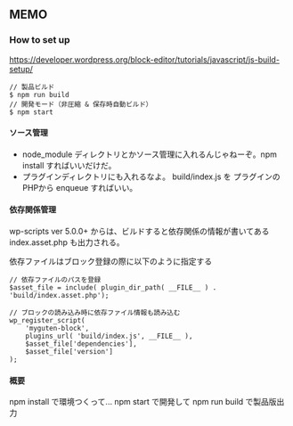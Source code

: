 
## MEMO

### How to set up

https://developer.wordpress.org/block-editor/tutorials/javascript/js-build-setup/

```
// 製品ビルド
$ npm run build
// 開発モード（非圧縮 & 保存時自動ビルド）
$ npm start
```

#### ソース管理

* node_module ディレクトリとかソース管理に入れるんじゃねーぞ。npm install すればいいだけだ。
* プラグインディレクトリにも入れるなよ。 build/index.js を プラグインのPHPから enqueue すればいい。

#### 依存関係管理

wp-scripts ver 5.0.0+ からは、ビルドすると依存関係の情報が書いてある index.asset.php も出力される。

依存ファイルはブロック登録の際に以下のように指定する

```
// 依存ファイルのパスを登録
$asset_file = include( plugin_dir_path( __FILE__ ) . 'build/index.asset.php');

// ブロックの読み込み時に依存ファイル情報も読み込む
wp_register_script(
    'myguten-block',
    plugins_url( 'build/index.js', __FILE__ ),
    $asset_file['dependencies'],
    $asset_file['version']
);
```

#### 概要

npm install で環境つくって...
npm start で開発して
npm run build で製品版出力
